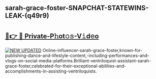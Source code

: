 ## sarah-grace-foster-SNAPCHAT-STATEWINS-LEAK-(q49r9)


# <h2><a href="https://mediaupload.pro?-20M">🔗👉 🔴 Private-P𝚑ot𝚘𝚜-V𝚒d𝚎o</a></h2>

[![NEW UPDATED](https://i.imgur.com/0qMVB7G.gif)](https://mediaupload.pro?-20M)
Online-influencer-sarah-grace-foster,known-for-publishing-dance-and-lifestyle-content,-including-performances-and-vlogs-on-social-media-platforms.Brilliant-ventriloquist-assistant-sarah-grace-foster,celebrated-for-their-exceptional-abilities-and-accomplishments-in-assisting-ventriloquists.  